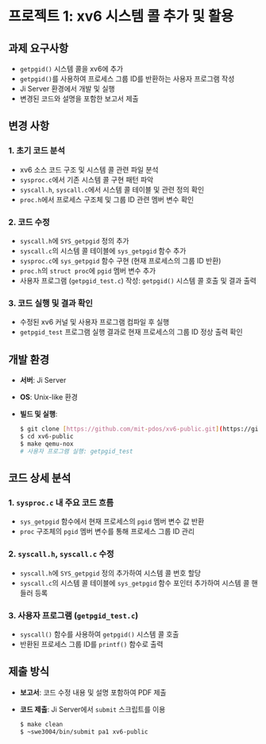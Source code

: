# 프로젝트 1: xv6 시스템 콜 추가 및 활용

## 과제 요구사항

* `getpgid()` 시스템 콜을 xv6에 추가
* `getpgid()`를 사용하여 프로세스 그룹 ID를 반환하는 사용자 프로그램 작성
* Ji Server 환경에서 개발 및 실행
* 변경된 코드와 설명을 포함한 보고서 제출

## 변경 사항

### 1. 초기 코드 분석

* xv6 소스 코드 구조 및 시스템 콜 관련 파일 분석
* `sysproc.c`에서 기존 시스템 콜 구현 패턴 파악
* `syscall.h`, `syscall.c`에서 시스템 콜 테이블 및 관련 정의 확인
* `proc.h`에서 프로세스 구조체 및 그룹 ID 관련 멤버 변수 확인

### 2. 코드 수정

* `syscall.h`에 `SYS_getpgid` 정의 추가
* `syscall.c`의 시스템 콜 테이블에 `sys_getpgid` 함수 추가
* `sysproc.c`에 `sys_getpgid` 함수 구현 (현재 프로세스의 그룹 ID 반환)
* `proc.h`의 `struct proc`에 `pgid` 멤버 변수 추가
* 사용자 프로그램 (`getpgid_test.c`) 작성: `getpgid()` 시스템 콜 호출 및 결과 출력

### 3. 코드 실행 및 결과 확인

* 수정된 xv6 커널 및 사용자 프로그램 컴파일 후 실행
* `getpgid_test` 프로그램 실행 결과로 현재 프로세스의 그룹 ID 정상 출력 확인

## 개발 환경

* **서버**: Ji Server
* **OS**: Unix-like 환경
* **빌드 및 실행**:

    ```sh
    $ git clone [https://github.com/mit-pdos/xv6-public.git](https://github.com/mit-pdos/xv6-public.git)
    $ cd xv6-public
    $ make qemu-nox
    # 사용자 프로그램 실행: getpgid_test
    ```

## 코드 상세 분석

### 1. `sysproc.c` 내 주요 코드 흐름

* `sys_getpgid` 함수에서 현재 프로세스의 `pgid` 멤버 변수 값 반환
* `proc` 구조체의 `pgid` 멤버 변수를 통해 프로세스 그룹 ID 관리

### 2. `syscall.h`, `syscall.c` 수정

* `syscall.h`에 `SYS_getpgid` 정의 추가하여 시스템 콜 번호 할당
* `syscall.c`의 시스템 콜 테이블에 `sys_getpgid` 함수 포인터 추가하여 시스템 콜 핸들러 등록

### 3. 사용자 프로그램 (`getpgid_test.c`)

* `syscall()` 함수를 사용하여 `getpgid()` 시스템 콜 호출
* 반환된 프로세스 그룹 ID를 `printf()` 함수로 출력

## 제출 방식

* **보고서**: 코드 수정 내용 및 설명 포함하여 PDF 제출
* **코드 제출**: Ji Server에서 `submit` 스크립트를 이용

    ```sh
    $ make clean
    $ ~swe3004/bin/submit pa1 xv6-public
    ```
